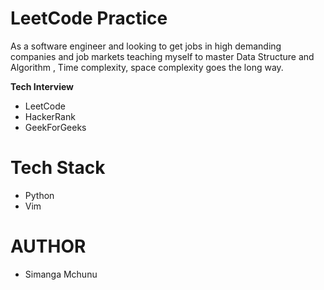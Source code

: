 # LeetCode Practice 

 As a software engineer and looking to get jobs in high demanding companies and job markets
teaching myself to master Data Structure and Algorithm , Time complexity, space complexity goes the long way.

**Tech Interview**
- LeetCode
- HackerRank
- GeekForGeeks


# Tech Stack 
- Python
- Vim 

# AUTHOR
- Simanga Mchunu


